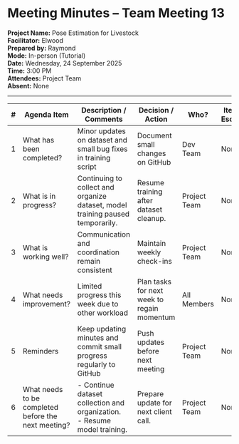 # Meeting Minutes – Team Meeting 13

**Project Name:** Pose Estimation for Livestock  
**Facilitator:** Elwood  
**Prepared by:** Raymond  
**Mode:** In-person (Tutorial)  
**Date:** Wednesday, 24 September 2025  
**Time:** 3:00 PM  
**Attendees:** Project Team  
**Absent:** None  

---

| # | Agenda Item | Description / Comments | Decision / Action | Who? | Items for Escalation |
|---|-------------|------------------------|-------------------|------|----------------------|
| 1 | What has been completed? | Minor updates on dataset and small bug fixes in training script | Document small changes on GitHub | Dev Team | None |
| 2 | What is in progress? | Continuing to collect and organize dataset, model training paused temporarily. | Resume training after dataset cleanup. | Project Team | None |
| 3 | What is working well? | Communication and coordination remain consistent | Maintain weekly check-ins | Project Team | None |
| 4 | What needs improvement? | Limited progress this week due to other workload | Plan tasks for next week to regain momentum | All Members | None |
| 5 | Reminders | Keep updating minutes and commit small progress regularly to GitHub | Push updates before next meeting | Project Team | None |
| 6 | What needs to be completed before the next meeting? | - Continue dataset collection and organization. <br> - Resume model training. | Prepare update for next client call. | Project Team | None |
